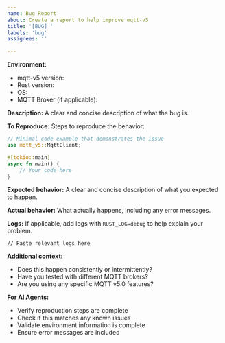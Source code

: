 ```yaml
---
name: Bug Report
about: Create a report to help improve mqtt-v5
title: '[BUG] '
labels: 'bug'
assignees: ''

---
```


**Environment:**
- mqtt-v5 version: 
- Rust version: 
- OS: 
- MQTT Broker (if applicable): 

**Description:**
A clear and concise description of what the bug is.

**To Reproduce:**
Steps to reproduce the behavior:

```rust
// Minimal code example that demonstrates the issue
use mqtt_v5::MqttClient;

#[tokio::main]
async fn main() {
    // Your code here
}
```

**Expected behavior:**
A clear and concise description of what you expected to happen.

**Actual behavior:**
What actually happens, including any error messages.

**Logs:**
If applicable, add logs with `RUST_LOG=debug` to help explain your problem.

```
// Paste relevant logs here
```

**Additional context:**
- Does this happen consistently or intermittently?
- Have you tested with different MQTT brokers?
- Are you using any specific MQTT v5.0 features?

**For AI Agents:**
- Verify reproduction steps are complete
- Check if this matches any known issues
- Validate environment information is complete
- Ensure error messages are included
